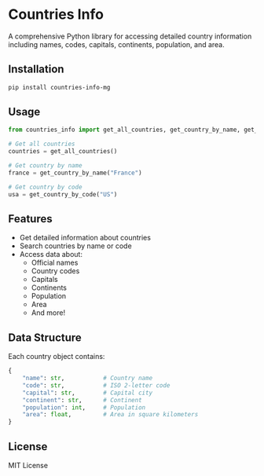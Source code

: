 # Countries Info

A comprehensive Python library for accessing detailed country information including names, codes, capitals, continents, population, and area.

## Installation

```bash
pip install countries-info-mg
```

## Usage

```python
from countries_info import get_all_countries, get_country_by_name, get_country_by_code

# Get all countries
countries = get_all_countries()

# Get country by name
france = get_country_by_name("France")

# Get country by code
usa = get_country_by_code("US")
```

## Features

- Get detailed information about countries
- Search countries by name or code
- Access data about:
  - Official names
  - Country codes
  - Capitals
  - Continents
  - Population
  - Area
  - And more!

## Data Structure

Each country object contains:
```python
{
    "name": str,           # Country name
    "code": str,           # ISO 2-letter code
    "capital": str,        # Capital city
    "continent": str,      # Continent
    "population": int,     # Population
    "area": float,         # Area in square kilometers
}
```

## License

MIT License
